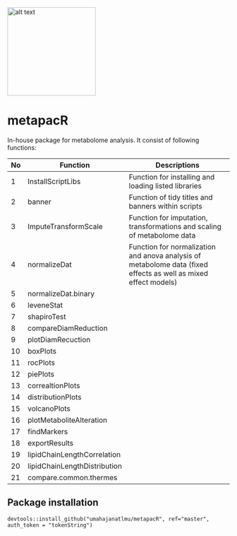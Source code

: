 
<img src="https://github.com/umahajanatlmu/metapacR/blob/master/inst/figures/metapacR_sticker.png" alt="alt text" width="200" height="200">

# metapacR

In-house package for metabolome analysis. It consist of following functions:

|  No |  Function | Descriptions |
|---|---|---|
| 1 | InstallScriptLibs   |  Function for installing and loading listed libraries |
| 2 | banner | Function of tidy titles and banners within scripts  |
| 3 | ImputeTransformScale |  Function for imputation, transformations and scaling of metabolome data |
| 4 |normalizeDat   | Function for normalization and anova analysis of metabolome data (fixed effects as well as mixed effect models)    |
| 5 |normalizeDat.binary   |   |
| 6 |leveneStat   |   |
| 7 |shapiroTest   |   |
| 8 |compareDiamReduction  |   |
| 9  |plotDiamRecuction  |   |
| 10  |boxPlots  |   |
| 11  |rocPlots   |   |
| 12  |piePlots   |   |
| 13  |correaltionPlots   |   |
| 14  |distributionPlots  |   |
| 15  |volcanoPlots   |   |
| 16  |plotMetaboliteAlteration   |   |
| 17  |findMarkers   |   |
| 18  |exportResults   |   |
| 19 |lipidChainLengthCorrelation   |   |
| 20  |lipidChainLengthDistribution   |   |
| 21  |compare.common.thermes  |   |

## Package installation
 ```{r}
devtools::install_github("umahajanatlmu/metapacR", ref="master", auth_token = "tokenString")
 ```
